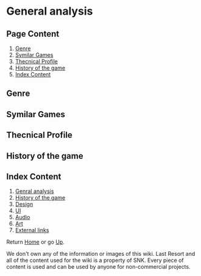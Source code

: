 # **General analysis**
## **Page Content**
1. [Genre](https://github.com/ericlr1/Proyecto_1_Guerrilla-War/blob/gh-pages/general_analysis.md#genre)
2. [Symilar Games](https://github.com/ericlr1/Proyecto_1_Guerrilla-War/blob/gh-pages/general_analysis.md#symilar-games)
3. [Thecnical Profile](https://github.com/ericlr1/Proyecto_1_Guerrilla-War/blob/gh-pages/general_analysis.md#thecnical-profile)
4. [History of the game](https://github.com/ericlr1/Proyecto_1_Guerrilla-War/blob/gh-pages/general_analysis.md#history-of-the-game)
5. [Index Content](https://github.com/ericlr1/Proyecto_1_Guerrilla-War/blob/gh-pages/general_analysis.md#index-content)

## **Genre**

## **Symilar Games**

## **Thecnical Profile**

## **History of the game**

## **Index Content**

1. [Genral analysis]()
2. [History of the game]()
3. [Design]()
4. [UI]()
5. [Audio]()
6. [Art]()
7. [External links]()


Return [Home](https://ericlr1.github.io/Proyecto_1_Guerrilla-War/) or go [Up](https://github.com/ericlr1/Proyecto_1_Guerrilla-War/blob/gh-pages/general_analysis.md#general-analysis).

We don't own any of the information or images of this wiki. Last Resort and all of the content used for the wiki is a property of SNK. Every piece of content is used and can be used by anyone for non-commercial projects.
